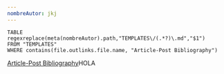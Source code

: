 ```yaml
---
nombreAutor: jkj
---
```



```dataview
TABLE
regexreplace(meta(nombreAutor).path,"TEMPLATES\/(.*?)\.md","$1")
FROM "TEMPLATES" 
WHERE contains(file.outlinks.file.name, "Article-Post Bibliography")
```


[Article-Post Bibliography](app://obsidian.md/TEMPLATES/Article-Post%20Bibliography.md)HOLA